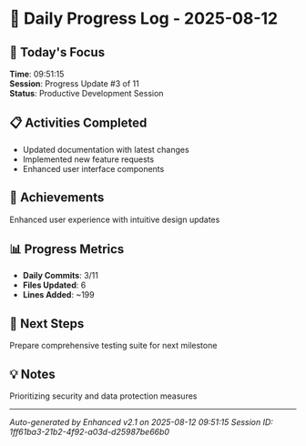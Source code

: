 # 📅 Daily Progress Log - 2025-08-12

## 🎯 Today's Focus
**Time**: 09:51:15  
**Session**: Progress Update #3 of 11  
**Status**: Productive Development Session

## 📋 Activities Completed
- Updated documentation with latest changes
- Implemented new feature requests
- Enhanced user interface components

## 🚀 Achievements
Enhanced user experience with intuitive design updates

## 📊 Progress Metrics
- **Daily Commits**: 3/11
- **Files Updated**: 6
- **Lines Added**: ~199

## 🎯 Next Steps
Prepare comprehensive testing suite for next milestone

## 💡 Notes
Prioritizing security and data protection measures

---
*Auto-generated by Enhanced v2.1 on 2025-08-12 09:51:15*
*Session ID: 1ff61ba3-21b2-4f92-a03d-d25987be66b0*